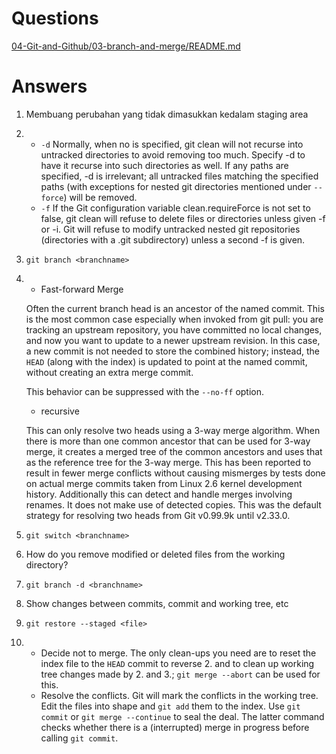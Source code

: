 # Questions

[04-Git-and-Github/03-branch-and-merge/README.md](https://github.com/manzapo/04-Git-and-Github/blob/main/03-branch-and-merge/README.md)

# Answers

1. Membuang perubahan yang tidak dimasukkan kedalam staging area
2. - `-d` Normally, when no <path> is specified, git clean will not recurse into untracked directories to avoid removing too much. Specify -d to have it recurse into such directories as well. If any paths are specified, -d is irrelevant; all untracked files matching the specified paths (with exceptions for nested git directories mentioned under `--force`) will be removed.
   - `-f` If the Git configuration variable clean.requireForce is not set to false, git clean will refuse to delete files or directories unless given -f or -i. Git will refuse to modify untracked nested git repositories (directories with a .git subdirectory) unless a second -f is given.
3. `git branch <branchname>`
4. - Fast-forward Merge

   Often the current branch head is an ancestor of the named commit. This is the most common case especially when invoked from git pull: you are tracking an upstream repository, you have committed no local changes, and now you want to update to a newer upstream revision. In this case, a new commit is not needed to store the combined history; instead, the `HEAD` (along with the index) is updated to point at the named commit, without creating an extra merge commit.

   This behavior can be suppressed with the `--no-ff` option.

   - recursive

   This can only resolve two heads using a 3-way merge algorithm. When there is more than one common ancestor that can be used for 3-way merge, it creates a merged tree of the common ancestors and uses that as the reference tree for the 3-way merge. This has been reported to result in fewer merge conflicts without causing mismerges by tests done on actual merge commits taken from Linux 2.6 kernel development history. Additionally this can detect and handle merges involving renames. It does not make use of detected copies. This was the default strategy for resolving two heads from Git v0.99.9k until v2.33.0.
5. `git switch <branchname>`
6. How do you remove modified or deleted files from the working directory?
7. `git branch -d <branchname>`
8. Show changes between commits, commit and working tree, etc
9. `git restore --staged <file>`
10. - Decide not to merge. The only clean-ups you need are to reset the index file to the `HEAD` commit to reverse 2. and to clean up working tree changes made by 2. and 3.; `git merge --abort` can be used for this.
    - Resolve the conflicts. Git will mark the conflicts in the working tree. Edit the files into shape and `git add` them to the index. Use `git commit` or `git merge --continue` to seal the deal. The latter command checks whether there is a (interrupted) merge in progress before calling `git commit`.